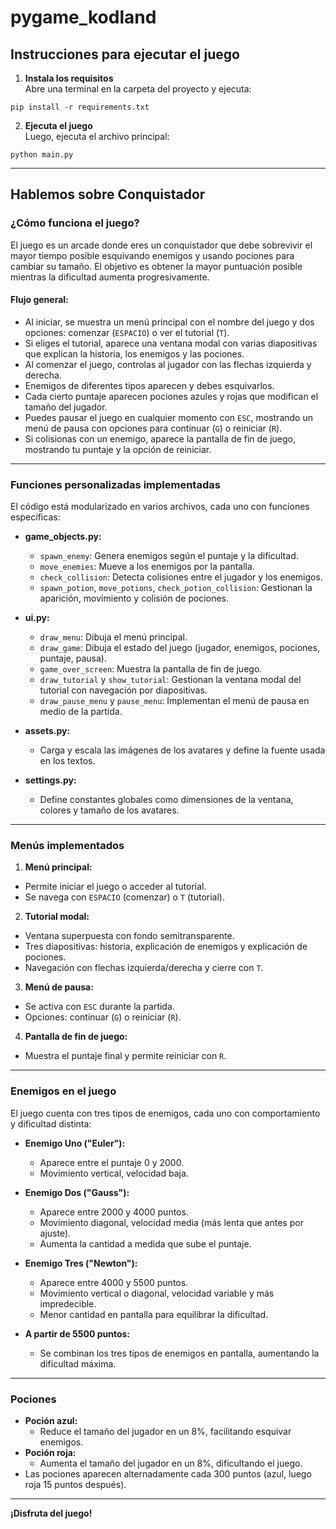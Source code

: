 # pygame_kodland

## Instrucciones para ejecutar el juego

1. **Instala los requisitos**  
   Abre una terminal en la carpeta del proyecto y ejecuta:

```pip install -r requirements.txt```

2. **Ejecuta el juego**  
Luego, ejecuta el archivo principal:

```python main.py```

---

## Hablemos sobre Conquistador

### **¿Cómo funciona el juego?**

El juego es un arcade donde eres un conquistador que debe sobrevivir el mayor tiempo posible esquivando enemigos y usando pociones para cambiar su tamaño. El objetivo es obtener la mayor puntuación posible mientras la dificultad aumenta progresivamente.

#### **Flujo general:**
- Al iniciar, se muestra un menú principal con el nombre del juego y dos opciones: comenzar (`ESPACIO`) o ver el tutorial (`T`).
- Si eliges el tutorial, aparece una ventana modal con varias diapositivas que explican la historia, los enemigos y las pociones.
- Al comenzar el juego, controlas al jugador con las flechas izquierda y derecha.
- Enemigos de diferentes tipos aparecen y debes esquivarlos.
- Cada cierto puntaje aparecen pociones azules y rojas que modifican el tamaño del jugador.
- Puedes pausar el juego en cualquier momento con `ESC`, mostrando un menú de pausa con opciones para continuar (`G`) o reiniciar (`R`).
- Si colisionas con un enemigo, aparece la pantalla de fin de juego, mostrando tu puntaje y la opción de reiniciar.

---

### **Funciones personalizadas implementadas**

El código está modularizado en varios archivos, cada uno con funciones específicas:

- **game_objects.py:**  
  - `spawn_enemy`: Genera enemigos según el puntaje y la dificultad.
  - `move_enemies`: Mueve a los enemigos por la pantalla.
  - `check_collision`: Detecta colisiones entre el jugador y los enemigos.
  - `spawn_potion`, `move_potions`, `check_potion_collision`: Gestionan la aparición, movimiento y colisión de pociones.

- **ui.py:**  
  - `draw_menu`: Dibuja el menú principal.
  - `draw_game`: Dibuja el estado del juego (jugador, enemigos, pociones, puntaje, pausa).
  - `game_over_screen`: Muestra la pantalla de fin de juego.
  - `draw_tutorial` y `show_tutorial`: Gestionan la ventana modal del tutorial con navegación por diapositivas.
  - `draw_pause_menu` y `pause_menu`: Implementan el menú de pausa en medio de la partida.

- **assets.py:**  
  - Carga y escala las imágenes de los avatares y define la fuente usada en los textos.

- **settings.py:**  
  - Define constantes globales como dimensiones de la ventana, colores y tamaño de los avatares.

---

### **Menús implementados**

1. **Menú principal:**  
- Permite iniciar el juego o acceder al tutorial.
- Se navega con `ESPACIO` (comenzar) o `T` (tutorial).

2. **Tutorial modal:**  
- Ventana superpuesta con fondo semitransparente.
- Tres diapositivas: historia, explicación de enemigos y explicación de pociones.
- Navegación con flechas izquierda/derecha y cierre con `T`.

3. **Menú de pausa:**  
- Se activa con `ESC` durante la partida.
- Opciones: continuar (`G`) o reiniciar (`R`).

4. **Pantalla de fin de juego:**  
- Muestra el puntaje final y permite reiniciar con `R`.

---

### **Enemigos en el juego**

El juego cuenta con tres tipos de enemigos, cada uno con comportamiento y dificultad distinta:

- **Enemigo Uno ("Euler"):**  
  - Aparece entre el puntaje 0 y 2000.
  - Movimiento vertical, velocidad baja.

- **Enemigo Dos ("Gauss"):**  
  - Aparece entre 2000 y 4000 puntos.
  - Movimiento diagonal, velocidad media (más lenta que antes por ajuste).
  - Aumenta la cantidad a medida que sube el puntaje.

- **Enemigo Tres ("Newton"):**  
  - Aparece entre 4000 y 5500 puntos.
  - Movimiento vertical o diagonal, velocidad variable y más impredecible.
  - Menor cantidad en pantalla para equilibrar la dificultad.

- **A partir de 5500 puntos:**  
  - Se combinan los tres tipos de enemigos en pantalla, aumentando la dificultad máxima.

---

### **Pociones**

- **Poción azul:**  
  - Reduce el tamaño del jugador en un 8%, facilitando esquivar enemigos.
- **Poción roja:**  
  - Aumenta el tamaño del jugador en un 8%, dificultando el juego.
- Las pociones aparecen alternadamente cada 300 puntos (azul, luego roja 15 puntos después).

---

**¡Disfruta del juego!**

